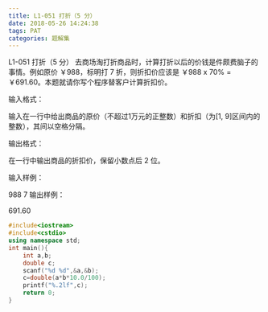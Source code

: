 ```yaml
---
title: L1-051 打折（5 分）
date: 2018-05-26 14:24:38
tags: PAT
categories: 题解集
---
```


L1-051 打折（5 分）
去商场淘打折商品时，计算打折以后的价钱是件颇费脑子的事情。例如原价 ￥988，标明打 7 折，则折扣价应该是 ￥988 x 70% = ￥691.60。本题就请你写个程序替客户计算折扣价。

输入格式：

输入在一行中给出商品的原价（不超过1万元的正整数）和折扣（为[1, 9]区间内的整数），其间以空格分隔。

输出格式：

在一行中输出商品的折扣价，保留小数点后 2 位。

输入样例：

988 7
输出样例：

691.60

```cpp
#include<iostream>
#include<cstdio>
using namespace std;
int main(){
    int a,b;
    double c;
    scanf("%d %d",&a,&b);
    c=double(a*b*10.0/100);
    printf("%.2lf",c);
    return 0;
}

```